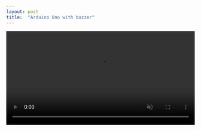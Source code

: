 ```yaml
---
layout: post
title:  "Arduino Uno with buzzer"
---
```




<video width="100%" preload="auto" muted controls>
    <source src="{{ buzzer.mp4 }}" type="video/mp4"/>
</video>

